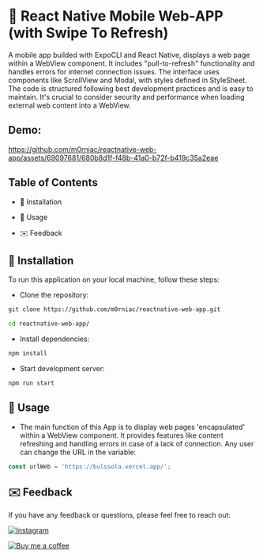 # 🤳 React Native Mobile Web-APP (with Swipe To Refresh)

A mobile app builded with ExpoCLI and React Native, displays a web page within a WebView component. It includes "pull-to-refresh" functionality and handles errors for internet connection issues. The interface uses components like ScrollView and Modal, with styles defined in StyleSheet. The code is structured following best development practices and is easy to maintain. It's crucial to consider security and performance when loading external web content into a WebView.

## Demo:
https://github.com/m0rniac/reactnative-web-app/assets/69097681/680b8d1f-f48b-41a0-b72f-b419c35a2eae




## Table of Contents
- 🚀 Installation
- 📱 Usage

- ✉️ Feedback

## 🚀 Installation

To run this application on your local machine, follow these steps:

- Clone the repository:
```bash
git clone https://github.com/m0rniac/reactnative-web-app.git
```
```bash
cd reactnative-web-app/
```
- Install dependencies:
```bash
npm install
```
- Start development server:
```bash
npm run start
```
## 📱 Usage

- The main function of this App is to display web pages 'encapsulated' within a WebView component. It provides features like content refreshing and handling errors in case of a lack of connection. Any user can change the URL in the variable:
```javascript
const urlWeb = 'https://bulssola.vercel.app/';
```
## ✉️ Feedback

If you have any feedback or questions, please feel free to reach out:

[![Instagram](https://img.shields.io/badge/Instagram-0A66C2?style=for-the-badge&logo=instagram&logoColor=white)](https://www.instagram.com/christcastr/)

[![Buy me a coffee](https://img.shields.io/badge/Buy_Me_a_Coffee-000?style=for-the-badge&logo=ko-fi&logoColor=white)](https://www.paypal.com/paypalme/christcastr/)
